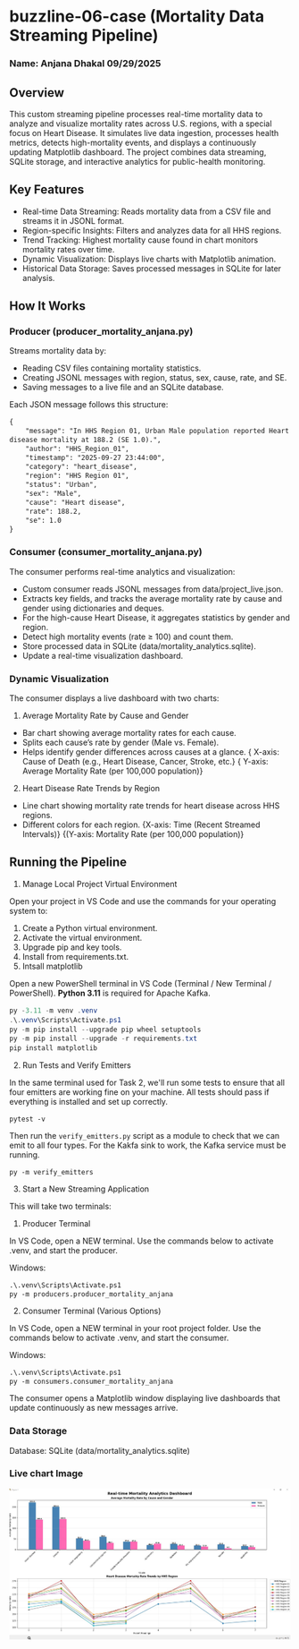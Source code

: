 # buzzline-06-case (Mortality Data Streaming Pipeline)
### Name: Anjana Dhakal 09/29/2025

## Overview
This custom streaming pipeline processes real-time mortality data to analyze and visualize mortality rates across U.S. regions, with a special focus on Heart Disease. It simulates live data ingestion, processes health metrics, detects high-mortality events, and displays a continuously updating Matplotlib dashboard. The project combines data streaming, SQLite storage, and interactive analytics for public-health monitoring.


## Key Features

- Real-time Data Streaming: Reads mortality data from a CSV file and streams it in JSONL format.
- Region-specific Insights: Filters and analyzes data for all HHS regions.
- Trend Tracking: Highest mortality cause found in chart monitors mortality rates over time.
- Dynamic Visualization: Displays live charts with Matplotlib animation.
- Historical Data Storage: Saves processed messages in SQLite for later analysis.

## How It Works
### Producer (producer_mortality_anjana.py)
Streams mortality data by:

- Reading CSV files containing mortality statistics.
- Creating JSONL messages with region, status, sex, cause, rate, and SE.
- Saving messages to a live file and an SQLite database.

Each JSON message follows this structure:

```
{
    "message": "In HHS Region 01, Urban Male population reported Heart disease mortality at 188.2 (SE 1.0).",
    "author": "HHS_Region_01",
    "timestamp": "2025-09-27 23:44:00",
    "category": "heart_disease",
    "region": "HHS Region 01",
    "status": "Urban",
    "sex": "Male",
    "cause": "Heart disease",
    "rate": 188.2,
    "se": 1.0
}
```

### Consumer (consumer_mortality_anjana.py)
The consumer performs real-time analytics and visualization:

- Custom consumer reads JSONL messages from data/project_live.json.
- Extracts key fields, and tracks the average mortality rate by cause and gender using dictionaries and deques.
- For the high-cause Heart Disease, it aggregates statistics by gender and region.
- Detect high mortality events (rate ≥ 100) and count them.
- Store processed data in SQLite (data/mortality_analytics.sqlite).
- Update a real-time visualization dashboard.

### Dynamic Visualization

The consumer displays a live dashboard with two charts:

1. Average Mortality Rate by Cause and Gender

- Bar chart showing average mortality rates for each cause.
- Splits each cause’s rate by gender (Male vs. Female).
- Helps identify gender differences across causes at a glance.
  { X-axis: Cause of Death (e.g., Heart Disease, Cancer, Stroke, etc.}
  { Y-axis: Average Mortality Rate (per 100,000 population)}

2. Heart Disease Rate Trends by Region

- Line chart showing mortality rate trends for heart disease across HHS regions.
- Different colors for each region.
   {X-axis: Time (Recent Streamed Intervals)}
    {(Y-axis: Mortality Rate (per 100,000 population)}
         

## Running the Pipeline
 1. Manage Local Project Virtual Environment

Open your project in VS Code and use the commands for your operating system to:

1. Create a Python virtual environment.
2. Activate the virtual environment.
3. Upgrade pip and key tools. 
4. Install from requirements.txt.
5. Intsall matplotlib

Open a new PowerShell terminal in VS Code (Terminal / New Terminal / PowerShell).
**Python 3.11** is required for Apache Kafka. 

```powershell
py -3.11 -m venv .venv
.\.venv\Scripts\Activate.ps1
py -m pip install --upgrade pip wheel setuptools
py -m pip install --upgrade -r requirements.txt
pip install matplotlib
```


2. Run Tests and Verify Emitters

In the same terminal used for Task 2, we'll run some tests to ensure that all four emitters are working fine on your machine.  All tests should pass if everything is installed and set up correctly. 

```shell
pytest -v
```

Then run the `verify_emitters.py` script as a module to check that we can emit to all four types. 
For the Kakfa sink to work, the Kafka service must be running. 


```shell
py -m verify_emitters
```


3. Start a New Streaming Application

This will take two terminals:

1. Producer Terminal 
 
In VS Code, open a NEW terminal.
Use the commands below to activate .venv, and start the producer. 

Windows:

```shell
.\.venv\Scripts\Activate.ps1
py -m producers.producer_mortality_anjana
```


2. Consumer Terminal (Various Options)

In VS Code, open a NEW terminal in your root project folder. 
Use the commands below to activate .venv, and start the consumer. 

Windows:
```shell
.\.venv\Scripts\Activate.ps1
py -m consumers.consumer_mortality_anjana
```

The consumer opens a Matplotlib window displaying live dashboards that update continuously as new messages arrive.

### Data Storage

Database: SQLite (data/mortality_analytics.sqlite)

### Live chart Image 
![Live Mortality Dashboard](images/Figure_3.png "Mortality Dashboard")

